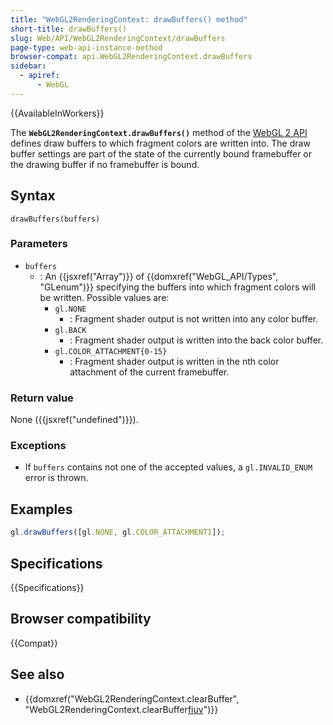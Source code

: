 ```yaml
---
title: "WebGL2RenderingContext: drawBuffers() method"
short-title: drawBuffers()
slug: Web/API/WebGL2RenderingContext/drawBuffers
page-type: web-api-instance-method
browser-compat: api.WebGL2RenderingContext.drawBuffers
sidebar:
  - apiref:
      - WebGL
---
```


{{AvailableInWorkers}}

The **`WebGL2RenderingContext.drawBuffers()`** method of the [WebGL 2 API](/en-US/docs/Web/API/WebGL_API) defines draw buffers to which
fragment colors are written into. The draw buffer settings are part of the state of the
currently bound framebuffer or the drawing buffer if no framebuffer is bound.

## Syntax

```js-nolint
drawBuffers(buffers)
```

### Parameters

- `buffers`
  - : An {{jsxref("Array")}} of {{domxref("WebGL_API/Types", "GLenum")}} specifying the buffers into which
    fragment colors will be written. Possible values are:
    - `gl.NONE`
      - : Fragment shader output is not written into any color
        buffer.
    - `gl.BACK`
      - : Fragment shader output is written into the back color
        buffer.
    - `gl.COLOR_ATTACHMENT{0-15}`
      - : Fragment shader output is written in the
        nth color attachment of the current framebuffer.

### Return value

None ({{jsxref("undefined")}}).

### Exceptions

- If `buffers` contains not one of the accepted values, a
  `gl.INVALID_ENUM` error is thrown.

## Examples

```js
gl.drawBuffers([gl.NONE, gl.COLOR_ATTACHMENT1]);
```

## Specifications

{{Specifications}}

## Browser compatibility

{{Compat}}

## See also

- {{domxref("WebGL2RenderingContext.clearBuffer", "WebGL2RenderingContext.clearBuffer[fiuv]()")}}
